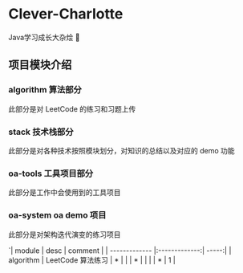 # Clever-Charlotte
 Java学习成长大杂烩 🦸‍

## 项目模块介绍

### algorithm 算法部分
此部分是对 LeetCode 的练习和习题上传

### stack 技术栈部分
此部分是对各种技术按照模块划分，对知识的总结以及对应的 demo 功能

### oa-tools 工具项目部分
此部分是工作中会使用到的工具项目

### oa-system oa demo 项目
此部分是对架构迭代演变的练习项目

`| module        | desc           | comment  |
 | ------------- |:-------------:| -----:|
 | algorithm      | LeetCode 算法练习 | * |
 |        | *      |    |
 |   | *      |    1 |